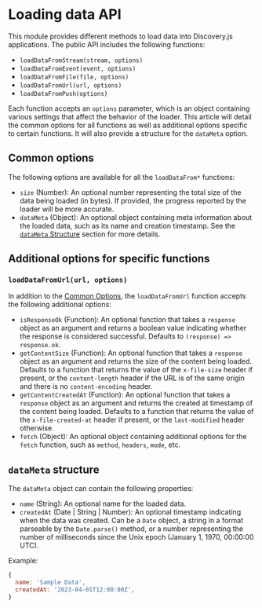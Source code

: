 # Loading data API

This module provides different methods to load data into Discovery.js applications. The public API includes the following functions:

- `loadDataFromStream(stream, options)`
- `loadDataFromEvent(event, options)`
- `loadDataFromFile(file, options)`
- `loadDataFromUrl(url, options)`
- `loadDataFromPush(options)`

Each function accepts an `options` parameter, which is an object containing various settings that affect the behavior of the loader. This article will detail the common options for all functions as well as additional options specific to certain functions. It will also provide a structure for the `dataMeta` option.

## Common options

The following options are available for all the `loadDataFrom*` functions:

- `size` (Number): An optional number representing the total size of the data being loaded (in bytes). If provided, the progress reported by the loader will be more accurate.
- `dataMeta` (Object): An optional object containing meta information about the loaded data, such as its name and creation timestamp. See the [`dataMeta` Structure](#datameta-structure) section for more details.

## Additional options for specific functions

### `loadDataFromUrl(url, options)`

In addition to the [Common Options](#common-options), the `loadDataFromUrl` function accepts the following additional options:

- `isResponseOk` (Function): An optional function that takes a `response` object as an argument and returns a boolean value indicating whether the response is considered successful. Defaults to `(response) => response.ok`.
- `getContentSize` (Function): An optional function that takes a `response` object as an argument and returns the size of the content being loaded. Defaults to a function that returns the value of the `x-file-size` header if present, or the `content-length` header if the URL is of the same origin and there is no `content-encoding` header.
- `getContentCreatedAt` (Function): An optional function that takes a `response` object as an argument and returns the created at timestamp of the content being loaded. Defaults to a function that returns the value of the `x-file-created-at` header if present, or the `last-modified` header otherwise.
- `fetch` (Object): An optional object containing additional options for the `fetch` function, such as `method`, `headers`, `mode`, etc.

## `dataMeta` structure

The `dataMeta` object can contain the following properties:

- `name` (String): An optional name for the loaded data.
- `createdAt` (Date | String | Number): An optional timestamp indicating when the data was created. Can be a `Date` object, a string in a format parseable by the `Date.parse()` method, or a number representing the number of milliseconds since the Unix epoch (January 1, 1970, 00:00:00 UTC).

Example:

```javascript
{
  name: 'Sample Data',
  createdAt: '2023-04-01T12:00:00Z',
}
```
